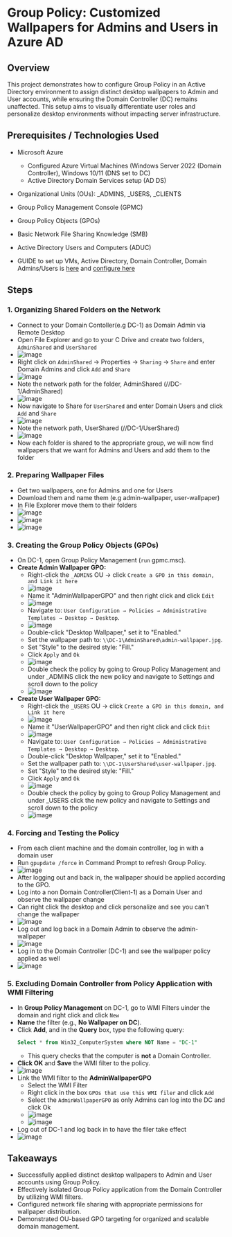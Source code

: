 # Group Policy: Customized Wallpapers for Admins and Users in Azure AD

## Overview

This project demonstrates how to configure Group Policy in an Active Directory environment to assign distinct desktop wallpapers to Admin and User accounts, while ensuring the Domain Controller (DC) remains unaffected. This setup aims to visually differentiate user roles and personalize desktop environments without impacting server infrastructure.

## Prerequisites / Technologies Used

* Microsoft Azure
    * Configured Azure Virtual Machines (Windows Server 2022 (Domain Controller), Windows 10/11 (DNS set to DC)
    * Active Directory Domain Services setup (AD DS)
* Organizational Units (OUs): _ADMINS, _USERS, _CLIENTS
* Group Policy Management Console (GPMC)
* Group Policy Objects (GPOs)
* Basic Network File Sharing Knowledge (SMB)
* Active Directory Users and Computers (ADUC)

* GUIDE to set up VMs, Active Directory, Domain Controller, Domain Admins/Users is [here](https://github.com/Derm-IT/domain-controller-azure-setup-ad) and [configure here](https://github.com/Derm-IT/deploy-configure-ad)

## Steps

### 1. Organizing Shared Folders on the Network

* Connect to your Domain Contoller(e.g DC-1) as Domain Admin via Remote Desktop
* Open File Explorer and go to your C Drive and create two folders, `AdminShared` and `UserShared`
* ![image](https://github.com/user-attachments/assets/67e9b6b9-0f82-45e2-a391-153cdb5ef273)
* Right click on `AdminShared` -> Properties -> `Sharing` -> `Share` and enter Domain Admins and click `Add` and `Share`
* ![image](https://github.com/user-attachments/assets/b5e471c8-c69e-4980-8156-8b6d6850b3dd)
* Note the network path for the folder, AdminShared (//DC-1/AdminShared)
* ![image](https://github.com/user-attachments/assets/f8f1024e-a6dd-4f85-a778-514bd9ee0d0b)
* Now navigate to Share for `UserShared` and enter Domain Users and click `Add` and `Share`
* ![image](https://github.com/user-attachments/assets/6c50c99b-0db2-4bce-bbd3-5cb1918efae7)
* Note the network path, UserShared (//DC-1/UserShared)
* ![image](https://github.com/user-attachments/assets/3fb63efc-2169-4b7c-9056-e6bd1770e2df)
* Now each folder is shared to the appropriate group, we will now find wallpapers that we want for Admins and Users and add them to the folder

### 2. Preparing Wallpaper Files

* Get two wallpapers, one for Admins and one for Users
* Download them and name them (e.g admin-wallpaper, user-wallpaper)
* In File Explorer move them to their folders
* ![image](https://github.com/user-attachments/assets/1817f690-6175-4e74-97f6-4c8274707fe8)
* ![image](https://github.com/user-attachments/assets/4cfc7d09-b776-483e-aa9b-348d99d58e1a)
* ![image](https://github.com/user-attachments/assets/fe300b66-fba2-4bdb-8382-470f3f0598b5)

### 3. Creating the Group Policy Objects (GPOs)

* On DC-1, open Group Policy Management (`run` gpmc.msc).
* **Create Admin Wallpaper GPO:**
    * Right-click the `_ADMINS` OU → click `Create a GPO in this domain, and Link it here`
    * ![image](https://github.com/user-attachments/assets/a3ce3820-2998-4e08-a587-c2629f01441b)
    * Name it "AdminWallpaperGPO" and then right click and click `Edit`
    * ![image](https://github.com/user-attachments/assets/a7fe03d6-3523-4f5e-bc45-13e21317ca1d)
    * Navigate to: `User Configuration → Policies → Administrative Templates → Desktop → Desktop`.
    * ![image](https://github.com/user-attachments/assets/a7e351e0-998b-4329-b02b-74c03a85c82b)
    * Double-click "Desktop Wallpaper," set it to "Enabled."
    * Set the wallpaper path to: `\\DC-1\AdminShared\admin-wallpaper.jpg`.
    * Set "Style" to the desired style: "Fill."
    * Click `Apply` and `Ok`
    * ![image](https://github.com/user-attachments/assets/11e08f28-b4ea-4119-be66-65616374f3c3)
    * Double check the policy by going to Group Policy Management and under _ADMINS click the new policy and navigate to Settings and scroll down to the policy
    * ![image](https://github.com/user-attachments/assets/c1d26eb0-ac25-4b4e-90c9-b481f6de2d74)
* **Create User Wallpaper GPO:**
    * Right-click the `_USERS` OU → click `Create a GPO in this domain, and Link it here`
    * ![image](https://github.com/user-attachments/assets/033ea6c6-8ee0-4ce9-a95d-7dd73b43203e)
    * Name it "UserWallpaperGPO" and then right click and click `Edit`
    * ![image](https://github.com/user-attachments/assets/71b56c6e-35b7-4626-a4c2-df542a2949f1)
    * Navigate to: `User Configuration → Policies → Administrative Templates → Desktop → Desktop`.
    * Double-click "Desktop Wallpaper," set it to "Enabled."
    * Set the wallpaper path to: `\\DC-1\UserShared\user-wallpaper.jpg`.
    * Set "Style" to the desired style: "Fill."
    * Click `Apply` and `Ok`
    * ![image](https://github.com/user-attachments/assets/b21511df-533e-49d5-85f6-c7aa1723472f)
    * Double check the policy by going to Group Policy Management and under _USERS click the new policy and navigate to Settings and scroll down to the policy
    * ![image](https://github.com/user-attachments/assets/3b860ee9-0f66-4f51-8fe5-7d53c4c030ed)

### 4. Forcing and Testing the Policy

* From each client machine and the domain controller, log in with a domain user 
* Run `gpupdate /force` in Command Prompt to refresh Group Policy.
* ![image](https://github.com/user-attachments/assets/71ffe5dd-603e-40e4-9c70-11a3c74bec99)
* After logging out and back in, the wallpaper should be applied according to the GPO.
* Log into a non Domain Controller(Client-1) as a Domain User and observe the wallpaper change
* Can right click the desktop and click personalize and see you can't change the wallpaper
* ![image](https://github.com/user-attachments/assets/041aaece-12a1-4369-974c-f4349cd8a908)
* Log out and log back in a Domain Admin to observe the admin-wallpaper
* ![image](https://github.com/user-attachments/assets/e60b3f09-5eed-4bf0-a103-7cbb39dc07f4)
* Log in to the Domain Controller (DC-1) and see the wallpaper policy applied as well
* ![image](https://github.com/user-attachments/assets/2faf777a-deef-4ac0-8bde-45a5e0bc48f0)

### 5. Excluding Domain Controller from Policy Application with WMI Filtering

* In **Group Policy Management** on DC-1, go to WMI Filters uinder the domain and right click and click `New`
* **Name** the filter (e.g., **No Wallpaper on DC**).
* Click **Add**, and in the **Query** box, type the following query:
    ```sql
    Select * from Win32_ComputerSystem where NOT Name = "DC-1"
    ```
    * This query checks that the computer is **not** a Domain Controller.
* **Click OK** and **Save** the WMI filter to the policy.
* ![image](https://github.com/user-attachments/assets/6793e0e3-67bd-4200-b902-97dd6307741e)
* Link the WMI filter to the **AdminWallpaperGPO**
    * Select the WMI Filter
    * Right click in the box `GPOs that use this WMI filer` and click `Add`
    * Select the `AdminWallpaperGPO` as only Admins can log into the DC and click Ok
    * ![image](https://github.com/user-attachments/assets/04686dc6-dcd0-444e-b102-04b347430e81)
    * ![image](https://github.com/user-attachments/assets/ecc21c7a-4e2d-41cb-a1d7-5b4f18049cf2)
 * Log out of DC-1 and log back in to have the filer take effect
 * ![image](https://github.com/user-attachments/assets/3fd8e889-8e40-428e-9282-54b715d0de3a)

## Takeaways

* Successfully applied distinct desktop wallpapers to Admin and User accounts using Group Policy.
* Effectively isolated Group Policy application from the Domain Controller by utilizing WMI filters.
* Configured network file sharing with appropriate permissions for wallpaper distribution.
* Demonstrated OU-based GPO targeting for organized and scalable domain management.
